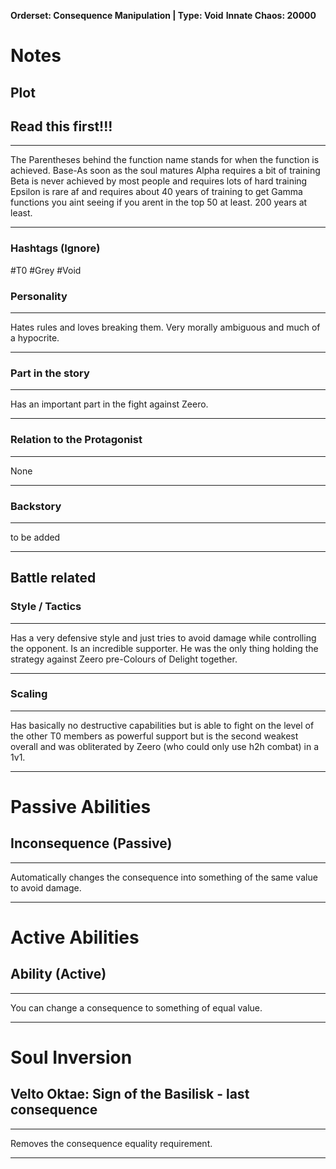 **Orderset: Consequence Manipulation  | Type: Void**
**Innate Chaos:  20000**

# Notes
## Plot
## Read this first!!!
___
The Parentheses behind the function name stands for when the function is achieved.
Base-As soon as the soul matures
Alpha requires a bit of training 
Beta is never achieved by most people and requires lots of hard training
Epsilon is rare af and requires about 40 years of training to get
Gamma functions you aint seeing if you arent in the top 50 at least. 200 years at least.
___
### Hashtags (Ignore)
#T0 
#Grey 
#Void 

### Personality
___
Hates rules and loves breaking them. Very morally ambiguous and much of a hypocrite.
___
### Part in the story
___
Has an important part in the fight against Zeero.
___
### Relation to the Protagonist
___
None
___
### Backstory
___
to be added
___

## Battle related

### Style / Tactics
___
Has a very defensive style and just tries to avoid damage while controlling the opponent. Is an incredible supporter. He was the only thing holding the strategy against Zeero pre-Colours of Delight together.
___
### Scaling 
___
Has basically no destructive capabilities but is able to fight on the level of the other T0 members as powerful support but is the second weakest overall and was obliterated by Zeero (who could only use h2h combat) in a 1v1.
___


# Passive Abilities
## Inconsequence (Passive)
___
Automatically changes the consequence into something of the same value to avoid damage.
___


# Active Abilities
## Ability (Active)
___
You can change a consequence to something of equal value.
___

# Soul Inversion
## Velto Oktae: Sign of the Basilisk - last consequence 
___
Removes the consequence equality requirement.
___
